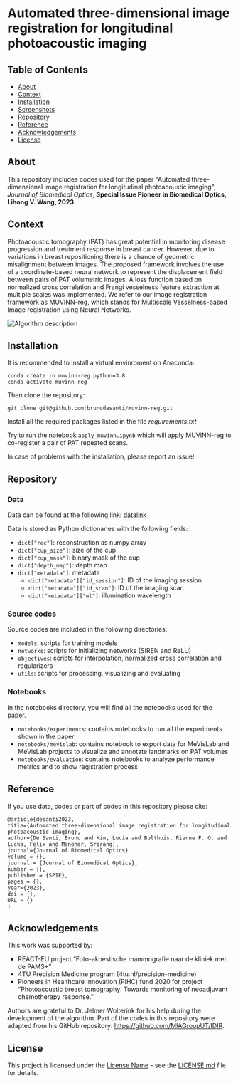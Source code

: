 # Automated three-dimensional image registration for longitudinal photoacoustic imaging

## Table of Contents
- [About](#about)
- [Context](#context)
- [Installation](#installation)
- [Screenshots](#screenshots)
- [Repository](#repository)
- [Reference](#reference)
- [Acknowledgements](#acknowledgements)
- [License](#license)

## About

This repository includes codes used for the paper "Automated three-dimensional image registration for longitudinal photoacoustic imaging", *Journal of Biomedical Optics*, **Special Issue Pioneer in Biomedical Optics, Lihong V. Wang, 2023**

## Context

Photoacoustic tomography (PAT) has great potential in monitoring disease progression and treatment response in breast cancer. However, due to variations in breast repositioning there is a chance of geometric misalignment between images. The proposed framework involves the use of a coordinate-based neural network to represent the displacement field between pairs of PAT volumetric images. A loss function based on normalized cross correlation and Frangi vesselness feature extraction at multiple scales was implemented. We refer to our image registration framework as MUVINN-reg, which stands for Multiscale Vesselness-based Image registration using Neural Networks.

![Algorithm description](https://github.com/brunodesanti/muvinn-reg/tree/master/description.png?raw=true)

## Installation

It is recommended to install a virtual envinroment on Anaconda:
```console
conda create -n muvinn-reg python=3.8
conda activate muvinn-reg
```

Then clone the repository:
```console
git clone git@github.com:brunodesanti/muvinn-reg.git
```

Install all the required packages listed in the file *requirements.txt*

Try to run the notebook ```apply_muvinn.ipynb``` which will apply MUVINN-reg to co-register a pair of PAT repeated scans.

In case of problems with the installation, please report an issue!

## Repository

### Data
Data can be found at the following link:
[datalink](https://data.4tu.nl/)

Data is stored as Python dictionaries with the following fields:

- `dict["rec"]`: reconstruction as numpy array
- `dict["cup_size"]`: size of the cup
- `dict["cup_mask"]`: binary mask of the cup
- `dict["depth_map"]`: depth map
- `dict["metadata"]`: metadata
    - `dict["metadata"]["id_session"]`: ID of the imaging session
    - `dict["metadata"]["id_scan"]`: ID of the imaging scan
    - `dict["metadata"]["wl"]`: illumination wavelength

### Source codes
Source codes are included in the following directories:
- ```models```:  scripts for training models 
- ```networks```: scripts for initializing networks (SIREN and ReLU)
- ```objectives```:  scripts for interpolation, normalized cross correlation and regularizers
- ```utils```:  scripts for processing, visualizing and evaluating

### Notebooks
In the notebooks directory, you will find all the notebooks used for the paper.

- ```notebooks/experiments```: contains notebooks to run all the experiments shown in the paper
- ```notebooks/mevislab```: contains notebook to export data for MeVisLab and MeVisLab projects to visualize and annotate landmarks on PAT volumes
- ```notebooks/evaluation```: contains notebooks to analyze performance metrics and to show registration process

## Reference
If you use data, codes or part of codes in this repository please cite:

    @article{desanti2023,
    title={Automated three-dimensional image registration for longitudinal photoacoustic imaging},
    author={De Santi, Bruno and Kim, Lucia and Bulthuis, Rianne F. G. and Lucka, Felix and Manohar, Srirang},
    journal={Journal of Biomedical Optics}
    volume = {},
    journal = {Journal of Biomedical Optics},
    number = {},
    publisher = {SPIE},
    pages = {},
    year={2023},
    doi = {},
    URL = {}
    }


## Acknowledgements
This work was supported by:
- REACT-EU project “Foto-akoestische mammografie naar de kliniek met de PAM3+”
- 4TU Precision Medicine program (4tu.nl/precision-medicine)
- Pioneers in Healthcare Innovation (PIHC) fund 2020 for project “Photoacoustic breast tomography: Towards monitoring of neoadjuvant chemotherapy response.”

Authors are grateful to Dr. Jelmer Wolterink for his help during the development of the algorithm. Part of the codes in this repository were adapted from his GitHub repository: https://github.com/MIAGroupUT/IDIR. 

## License

This project is licensed under the [License Name](LICENSE.md) - see the [LICENSE.md](LICENSE.md) file for details.

